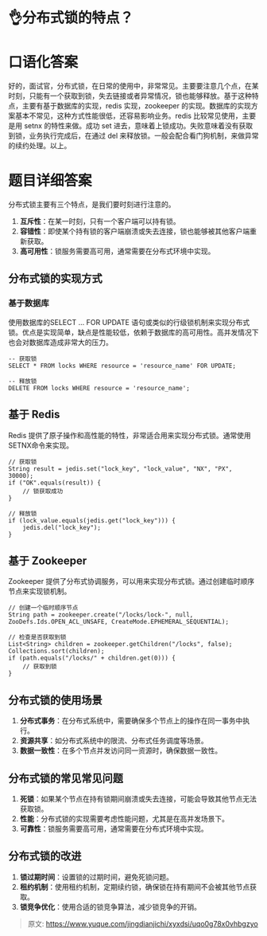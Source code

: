 # 👌分布式锁的特点？

# 口语化答案
好的，面试官，分布式锁，在日常的使用中，非常常见。主要要注意几个点，在某时刻，只能有一个获取到锁，失去链接或者异常情况，锁也能够释放。基于这种特点，主要有基于数据库的实现，redis 实现，zookeeper 的实现。数据库的实现方案基本不常见，这种方式性能很低，还容易影响业务。redis 比较常见使用，主要是用 setnx 的特性来做。成功 set 进去，意味着上锁成功。失败意味着没有获取到锁，业务执行完成后，在通过 del 来释放锁。一般会配合看门狗机制，来做异常的续约处理。以上。

# 题目详细答案
分布式锁主要有三个特点，是我们要时刻进行注意的。

1. **互斥性**：在某一时刻，只有一个客户端可以持有锁。
2. **容错性**：即使某个持有锁的客户端崩溃或失去连接，锁也能够被其他客户端重新获取。
3. **高可用性**：锁服务需要高可用，通常需要在分布式环境中实现。

## 分布式锁的实现方式
### 基于数据库
使用数据库的SELECT ... FOR UPDATE 语句或类似的行级锁机制来实现分布式锁。优点是实现简单，缺点是性能较低，依赖于数据库的高可用性。高并发情况下也会对数据库造成非常大的压力。

```plain
-- 获取锁
SELECT * FROM locks WHERE resource = 'resource_name' FOR UPDATE;

-- 释放锁
DELETE FROM locks WHERE resource = 'resource_name';
```

## 基于 Redis
Redis 提供了原子操作和高性能的特性，非常适合用来实现分布式锁。通常使用SETNX命令来实现。

```plain
// 获取锁
String result = jedis.set("lock_key", "lock_value", "NX", "PX", 30000);
if ("OK".equals(result)) {
    // 锁获取成功
}

// 释放锁
if (lock_value.equals(jedis.get("lock_key"))) {
    jedis.del("lock_key");
}
```

## 基于 Zookeeper
Zookeeper 提供了分布式协调服务，可以用来实现分布式锁。通过创建临时顺序节点来实现锁机制。

```plain
// 创建一个临时顺序节点
String path = zookeeper.create("/locks/lock-", null, ZooDefs.Ids.OPEN_ACL_UNSAFE, CreateMode.EPHEMERAL_SEQUENTIAL);

// 检查是否获取到锁
List<String> children = zookeeper.getChildren("/locks", false);
Collections.sort(children);
if (path.equals("/locks/" + children.get(0))) {
    // 获取到锁
}
```

## 分布式锁的使用场景
1. **分布式事务**：在分布式系统中，需要确保多个节点上的操作在同一事务中执行。
2. **资源共享**：如分布式系统中的限流、分布式任务调度等场景。
3. **数据一致性**：在多个节点并发访问同一资源时，确保数据一致性。

## 分布式锁的常见常见问题
1. **死锁**：如果某个节点在持有锁期间崩溃或失去连接，可能会导致其他节点无法获取锁。
2. **性能**：分布式锁的实现需要考虑性能问题，尤其是在高并发场景下。
3. **可靠性**：锁服务需要高可用，通常需要在分布式环境中实现。

## 分布式锁的改进
1. **锁过期时间**：设置锁的过期时间，避免死锁问题。
2. **租约机制**：使用租约机制，定期续约锁，确保锁在持有期间不会被其他节点获取。
3. **锁竞争优化**：使用合适的锁竞争算法，减少锁竞争的开销。



> 原文: <https://www.yuque.com/jingdianjichi/xyxdsi/uqo0g78x0vhbgzyo>